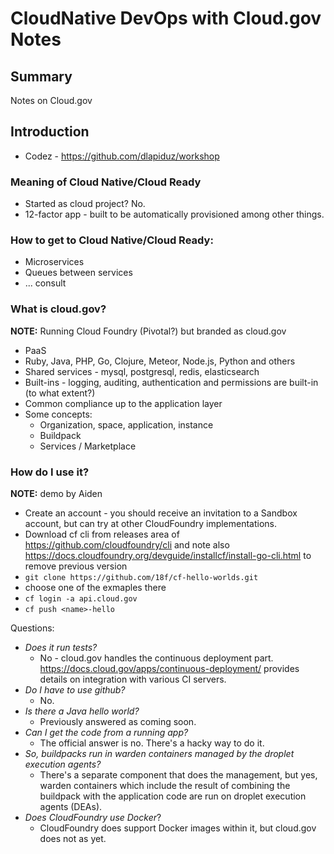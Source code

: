 # CloudNative DevOps with Cloud.gov Notes

## Summary

Notes on Cloud.gov

## Introduction

* Codez - https://github.com/dlapiduz/workshop

### Meaning of Cloud Native/Cloud Ready

* Started as cloud project?   No.
* 12-factor app - built to be automatically provisioned among other things.

### How to get to Cloud Native/Cloud Ready:

* Microservices
* Queues between services
* ... consult 

### What is cloud.gov?

__NOTE:__ Running Cloud Foundry (Pivotal?) but branded as cloud.gov

* PaaS
* Ruby, Java, PHP, Go, Clojure, Meteor, Node.js, Python and others
* Shared services - mysql, postgresql, redis, elasticsearch
* Built-ins - logging, auditing, authentication and permissions are built-in (to what extent?)
* Common compliance up to the application layer
* Some concepts:
  - Organization, space, application, instance
  - Buildpack
  - Services / Marketplace

### How do I use it?

__NOTE:__ demo by Aiden

* Create an account - you should receive an invitation to a Sandbox account, but can try at other CloudFoundry implementations.
* Download cf cli from releases area of https://github.com/cloudfoundry/cli and note also https://docs.cloudfoundry.org/devguide/installcf/install-go-cli.html to remove previous version
* `git clone https://github.com/18f/cf-hello-worlds.git`
* choose one of the exmaples there
* `cf login -a api.cloud.gov`
* `cf push <name>-hello`

Questions:

* _Does it run tests?_
  - No - cloud.gov handles the continuous deployment part.   https://docs.cloud.gov/apps/continuous-deployment/ provides details on integration with various CI servers.
* _Do I have to use github?_   
  - No.
* _Is there a Java hello world?_
  - Previously answered as coming soon.
* _Can I get the code from a running app?_
  - The official answer is no.   There's a hacky way to do it.
* _So, buildpacks run in warden containers managed by the droplet execution agents?_
  - There's a separate component that does the management, but yes, warden containers which include the result of combining the buildpack with the application code are run on droplet execution agents (DEAs).
* _Does CloudFoundry use Docker_?
  - CloudFoundry does support Docker images within it, but cloud.gov does not as yet.
